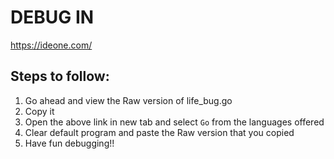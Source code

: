 # DEBUG IN 
https://ideone.com/


## Steps to follow:
1. Go ahead and view the Raw version of life_bug.go
2. Copy it
3. Open the above link in new tab and select `Go` from the languages offered
4. Clear default program and paste the Raw version that you copied
3. Have fun debugging!!
